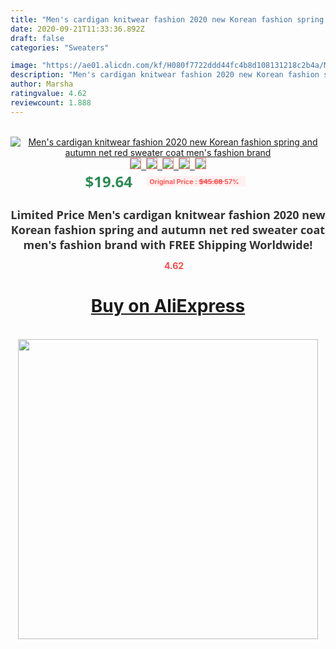 ```yaml
---
title: "Men's cardigan knitwear fashion 2020 new Korean fashion spring and autumn net red sweater coat men's fashion brand"
date: 2020-09-21T11:33:36.892Z
draft: false
categories: "Sweaters"

image: "https://ae01.alicdn.com/kf/H080f7722ddd44fc4b8d108131218c2b4a/Men-s-cardigan-knitwear-fashion-2020-new-Korean-fashion-spring-and-autumn-net-red-sweater-coat.jpg"
description: "Men's cardigan knitwear fashion 2020 new Korean fashion spring and autumn net red sweater coat men's fashion brand"
author: Marsha
ratingvalue: 4.62
reviewcount: 1.888
---
```

<br>
<div style="text-align: center;">
<a href="https://s.click.aliexpress.com/e/_Alhba5" target="_blank" rel="nofollow noopener noreferrer"><img alt="Men's cardigan knitwear fashion 2020 new Korean fashion spring and autumn net red sweater coat men's fashion brand" class="magnifier-image" src="https://ae01.alicdn.com/kf/H080f7722ddd44fc4b8d108131218c2b4a/Men-s-cardigan-knitwear-fashion-2020-new-Korean-fashion-spring-and-autumn-net-red-sweater-coat.jpg_640x640.jpg">
<br>
<img style="border:1px solid salmon" src="https://ae01.alicdn.com/kf/H080f7722ddd44fc4b8d108131218c2b4a/Men-s-cardigan-knitwear-fashion-2020-new-Korean-fashion-spring-and-autumn-net-red-sweater-coat.jpg_120x120.jpg">&nbsp;&nbsp;<img style="border:1px solid salmon" src="https://ae01.alicdn.com/kf/H87ac29c87b7c41c9a1bc926719843832G/Men-s-cardigan-knitwear-fashion-2020-new-Korean-fashion-spring-and-autumn-net-red-sweater-coat.jpg_120x120.jpg">&nbsp;&nbsp;<img style="border:1px solid salmon" src="https://ae01.alicdn.com/kf/H9def20d99b6a4a89845141ebf6d6521fv/Men-s-cardigan-knitwear-fashion-2020-new-Korean-fashion-spring-and-autumn-net-red-sweater-coat.jpg_120x120.jpg">&nbsp;&nbsp;<img style="border:1px solid salmon" src="https://ae01.alicdn.com/kf/H91c2561efabd411ea5f2ff63f741ec1bl/Men-s-cardigan-knitwear-fashion-2020-new-Korean-fashion-spring-and-autumn-net-red-sweater-coat.jpg_120x120.jpg">&nbsp;&nbsp;<img style="border:1px solid salmon" src="https://ae01.alicdn.com/kf/H69334a8ec8924dada82bdd4826c83299t/Men-s-cardigan-knitwear-fashion-2020-new-Korean-fashion-spring-and-autumn-net-red-sweater-coat.jpg_120x120.jpg"></a></div><br0>
<div style="text-align: center;"><span style="background-color: white; border: 0px; box-sizing: border-box; color: seagreen; display: inline-block; font-family: &quot;open sans&quot; , &quot;arial&quot; , &quot;helvetica&quot; , sans-serif , &quot;heiti&quot;; font-size: 24px; font-stretch: inherit; font-weight: 700; line-height: inherit; margin: 0px 10px 0px 0px; padding: 0px; vertical-align: middle;">$19.64 </span>
<span style="background: rgb(255 , 241 , 241); border-radius: 3px; border: 0px; box-sizing: border-box; color: #ff4747; display: inline-block; font-family: inherit; font-size: 12px; font-stretch: inherit; font-style: inherit; font-variant: inherit; font-weight: 600; line-height: inherit; margin: 0px; padding: 2px 5px; transform: scale(0.9); vertical-align: middle;">Original Price : <b style="text-decoration: line-through;">$45.68 </b> 57%&nbsp;&nbsp;</span></div>
<h1 style="color: #333333; display: inline-block; font-family: &quot;open sans&quot; , &quot;arial&quot; , &quot;helvetica&quot; , sans-serif , &quot;heiti&quot;; font-size: 18px; font-stretch: inherit; font-weight: 700; text-align: center;">Limited Price Men's cardigan knitwear fashion 2020 new Korean fashion spring and autumn net red sweater coat men's fashion brand with FREE Shipping Worldwide!</h1>
<div style="color: #ff4747; text-align: center;">
<img src="https://4.bp.blogspot.com/-M0ZcTcb-5uY/XleCXlxnR4I/AAAAAAAAAEc/OrjgMkXV1oMQFaCRZj5HQwOCBcu3w1FegCPcBGAYYCw/s1600/star.png" style="height: 15px;">&nbsp;<b>4.62</b></div>
<div class="button_cont" align="center"><a class="buynow_a" href="https://s.click.aliexpress.com/e/_Alhba5" target="_blank" rel="nofollow noopener noreferrer"><H1>Buy on AliExpress</H1></a></div><br>
<div class="separator" style="clear: both; text-align: center;">
<img src="https://lh3.googleusercontent.com/-pTy5HemUv9M/XlePHvY0dAI/AAAAAAAAAE4/0nX5iRUoIWY8eMW9Dpxeirr157OZliDIgCLcBGAsYHQ/s1600/badge.gif" width="480">
</div>
